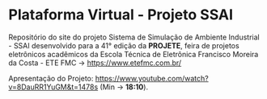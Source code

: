 # Plataforma Virtual - Projeto SSAI
 
Repositório do site do projeto Sistema de Simulação de Ambiente Industrial - SSAI desenvolvido para a 41° edição da __PROJETE__, feira de projetos eletrônicos acadêmicos da Escola Técnica de Eletrônica Francisco Moreira da Costa - ETE FMC -> https://www.etefmc.com.br/

Apresentação do Projeto: https://www.youtube.com/watch?v=8DauRR1YuGM&t=1478s (Min -> __18:10__).